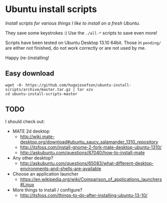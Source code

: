 # Ubuntu install scripts

_Install scripts for various things I like to install on a fresh Ubuntu._

They save some keystrokes :) Use the `./all-*` scripts to save even more!

Scripts have been tested on Ubuntu Desktop 13.10 64bit. Those in `pending/` are either not finished, do not work correctly or are not used by me.

Happy (re-)installing!

## Easy download

	wget -O- https://github.com/hugojosefson/ubuntu-install-scripts/archive/master.tar.gz | tar xzv
	cd ubuntu-install-scripts-master

## TODO

I should check out:
  * MATE 2d desktop
    * http://wiki.mate-desktop.org/download#ubuntu_saucy_salamander_1310_repository
    * http://itsfoss.com/install-gnome-2-fork-mate-desktop-ubuntu-1310/
    * http://askubuntu.com/questions/87040/how-to-install-mate
  * Any other desktop?
    * http://askubuntu.com/questions/65083/what-different-desktop-environments-and-shells-are-available
  * Choose an application launcher
    * https://en.wikipedia.org/wiki/Comparison_of_applications_launchers#Linux
  * More things to install / configure?
    * http://itsfoss.com/things-to-do-after-installing-ubuntu-13-10/
